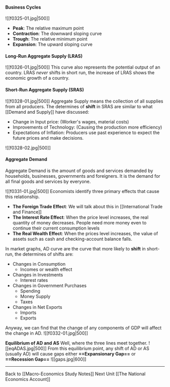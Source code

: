 #### Business Cycles
![[f0325-01.jpg|500]]
- **Peak**: The relative maximum point
- **Contraction**: The downward sloping curve
- **Trough**: The relative minimum point
- **Expansion**: The upward sloping curve

#### Long-Run Aggregate Supply (LRAS)
![[f0326-01.jpg|500]]
This curve also represents the potential output of an country. LRAS *never* shifts in short run, the increase of LRAS shows the economic growth of a country.

#### Short-Run Aggregate Supply (SRAS)
![[f0328-01.jpg|500]]
Aggregate Supply means the collection of all supplies from all producers. The determines of **shift** in SRAS are similar to what  [[Demand and Supply]] have discussed:
- Change in Input price: (Worker's wages, material costs)
- Improvements of Technology: (Causing the production more efficiency)
- Expectations of Inflation: Producers use past experience to expect the future prices and make decisions.

![[f0328-02.jpg|500]]
#### Aggregate Demand
Aggregate Demand is the amount of goods and services demanded by households, businesses, governments and foreigners. It is the demand for all final goods and services by everyone.

![[f0331-01.jpg|500]]
Economists identify three primary effects that cause this relationship.
- **The Foreign Trade Effect**: We will talk about this in [[International Trade and Finance]]
- **The Interest Rate Effect**: When the price level increases, the real quantity of money decreases. People need more money even to continue their current consumption levels
- **The Real Wealth Effect**: When the prices level increases, the value of assets such as cash and checking-account balance falls. 

In market graphs, AD curve are the curve that more likely to **shift** in short-run, the determines of shifts are:
- Changes in Consumption
	- Incomes or wealth effect
- Changes in Investments
	- Interest rates
- Changes in Government Purchases
	- Spending
	- Money Supply
	- Taxes
- Changes in Net Exports
	- Imports
	- Exports

Anyway, we can find that the change of any components of GDP will affect the change in AD.
![[f0332-01.jpg|500]]

**Equilibrium of AD and AS**
Well, where the three lines meet together.
![[eqADAS.jpg|500]]
From this equilibrium point, any shift of AD or AS (usually AD) will cause gaps either **==Expansionary Gap==** or **==Recession Gap==**
![[gaps.jpg|600]]



---
Back to [[Macro-Economics Study Notes]]
Next Unit [[The National Economics Account]]